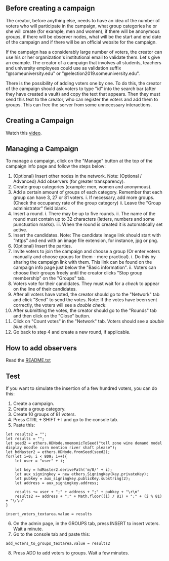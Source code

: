 ## Before creating a campaign

The creator, before anything else, needs to have an idea of the number of voters who will participate in the campaign, what group categories he or she will create (for example, men and women), if there will be anonymous groups, if there will be observer nodes, what will be the start and end date of the campaign and if there will be an official website for the campaign.

If the campaign has a considerably large number of voters, the creator can use his or her organization's institutional email to validate them. Let's give an example. The creator of a campaign that involves all students, teachers and university employees could use as validation suffix "@someuniversity.edu" or "@election2019.someuniversity.edu".

There is the possibility of adding voters one by one. To do this, the creator of the campaign should ask voters to type "id" into the search bar (after they have created a vault) and copy the text that appears. Then they must send this text to the creator, who can register the voters and add them to groups. This can free the server from some unnecessary interactions.

## Creating a Campaign

Watch this [video](https://www.youtube.com/watch?v=JVGMO7cArDg).

## Managing a Campaign

To manage a campaign, click on the "Manage" button at the top of the campaign info page and follow the steps below:

1. (Optional) Insert other nodes in the network.
    Note: (Optional / Advanced) Add observers (for greater transparency).
2. Create group categories (example: men, women and anonymous).
3. Add a certain amount of groups of each category. Remember that each group can have 3, 27 or 81 voters.
    i. If necessary, add more groups. (Check the occupancy rate of the group category)
    ii. Leave the "Group administrator" field blank.
4. Insert a round.
    i. There may be up to five rounds.
    ii. The name of the round must contain up to 32 characters (letters, numbers and some punctuation marks).
    iii. When the round is created it is automatically set active.
5. Insert the candidates.
    Note: The candidate image link should start with "https" and end with an image file extension, for instance, jpg or png.
6. (Optional) Insert the parties.
7. Invite voters to join the campaign and choose a group (Or enter voters manually and choose groups for them - more practical).
    i. Do this by sharing the campaign link with them. This link can be found on the campaign info page just below the "Basic information".
    ii. Voters can choose their groups freely until the creator clicks "Stop group membership" on the "Groups" tab.
8. Voters vote for their candidates. They must wait for a *check* to appear on the line of their candidates.
9. After all voters have voted, the creator should go to the "Network" tab and click "Send" to send the votes.
    Note: If the votes have been sent correctly, the voters will see a *double check*.
10. After submitting the votes, the creator should go to the "Rounds" tab and then click on the "Close" button.
11. Click on "Count votes" in the "Network" tab. Voters should see a *double blue check*.
12. Go back to step 4 and create a new round, if applicable.

## How to add observers

Read the [README.txt](https://sourceforge.net/projects/kantcoin/files/)

## Test

If you want to simulate the insertion of a few hundred voters, you can do this:

1) Create a campaign.
2) Create a group category.
3) Create 10 groups of 81 voters.
4) Press CTRL + SHIFT + I and go to the console tab.
5) Paste this:
```
let results2 = "";
let results = "";
let seed2 = ethers.HDNode.mnemonicToSeed("tell zone wine demand model display noodle corn mention river shaft please");
let hdMaster2 = ethers.HDNode.fromSeed(seed2);
for(let i=0; i < 809; i++){
    let user = "user" + i;

    let key = hdMaster2.derivePath('m/0/' + i);
    let aux_signingkey = new ethers.SigningKey(key.privateKey);
    let pubkey = aux_signingkey.publicKey.substring(2);
    let address = aux_signingkey.address;
    
    results += user + ";" + address + ";" + pubkey + "\r\n"
    results2 += address + ";" + Math.floor((i) / 81) + ";" + (i % 81) + "\r\n"
}

insert_voters_textarea.value = results
```
6) On the admin page, in the GROUPS tab, press INSERT to insert voters. Wait a minute.
7) Go to the console tab and paste this:
```
add_voters_to_groups_textarea.value = results2
```
8) Press ADD to add voters to groups. Wait a few minutes.
